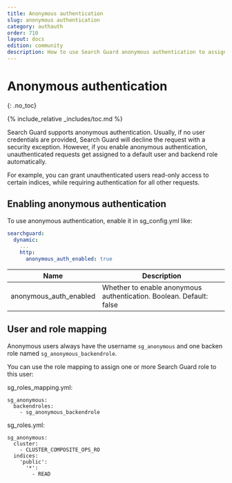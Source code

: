 ```yaml
---
title: Anonymous authentication
slug: anonymous authentication 
category: authauth
order: 710
layout: docs
edition: community
description: How to use Search Guard anonymous authentication to assign default permissions if a user is not authenticated.
---
```

<!---
Copyright 2017 floragunn GmbH
-->

# Anonymous authentication
{: .no_toc}

{% include_relative _includes/toc.md %}

Search Guard supports anonymous authentication. Usually, if no user credentials are provided, Search Guard will decline the request with a security exception. However, if you enable anonymous authentication, unauthenticated requests get assigned to a default user and backend role automatically.

For example, you can grant unauthenticated users read-only access to certain indices, while requiring authentication for all other requests.

## Enabling anonymous authentication

To use anonymous authentication, enable it in sg_config.yml like:

```yaml
searchguard:
  dynamic:
    ...
    http:
      anonymous_auth_enabled: true
```

| Name | Description |
|---|---|
| anonymous\_auth\_enabled | Whether to enable anonymous authentication. Boolean. Default: false|

## User and role mapping

Anonymous users always have the username `sg_anonymous` and one backen role named `sg_anonymous_backendrole`. 

You can use the role mapping to assign one or more Search Guard role to this user:

sg\_roles\_mapping.yml:

```
sg_anonymous:
  backendroles:
    - sg_anonymous_backendrole
```

sg\_roles.yml:

```
sg_anonymous:
  cluster:
    - CLUSTER_COMPOSITE_OPS_RO
  indices:
    'public':
      '*':
        - READ
```
